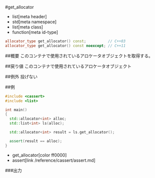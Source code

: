 #get_allocator
* list[meta header]
* std[meta namespace]
* list[meta class]
* function[meta id-type]

```cpp
allocator_type get_allocator() const;          // C++03
allocator_type get_allocator() const noexcept; // C++11
```

##概要
このコンテナで使用されているアロケータオブジェクトを取得する。


##戻り値
このコンテナで使用されているアロケータオブジェクト


##例外
投げない


##例
```cpp
#include <cassert>
#include <list>

int main()
{
  std::allocator<int> alloc;
  std::list<int> ls(alloc);

  std::allocator<int> result = ls.get_allocator();

  assert(result == alloc);
}
```
* get_allocator[color ff0000]
* assert[link /reference/cassert/assert.md]

###出力
```
```


